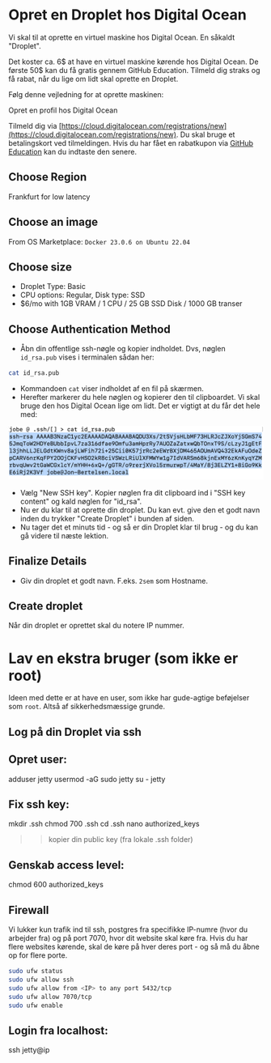 # Opret en Droplet hos Digital Ocean

Vi skal til at oprette en virtuel maskine hos Digital Ocean. En såkaldt "Droplet".

Det koster ca. 6$ at have en virtuel maskine kørende hos Digital Ocean. De første 50$ kan du få gratis gennem GitHub Education. Tilmeld dig straks og få rabat, når du lige om lidt skal oprette en Droplet.

Følg denne vejledning for at oprette maskinen:

Opret en profil hos Digital Ocean

Tilmeld dig via [https://cloud.digitalocean.com/registrations/new](https://cloud.digitalocean.com/registrations/new). Du skal bruge et betalingskort ved tilmeldingen. Hvis du har fået en rabatkupon via [GitHub Education](https://education.github.com/students) kan du indtaste den senere.

## Choose Region
Frankfurt for low latency

## Choose an image

From OS Marketplace: `Docker 23.0.6 on Ubuntu 22.04`

## Choose size

- Droplet Type: Basic
- CPU options: Regular, Disk type: SSD
- $6/mo with 1GB VRAM / 1 CPU / 25 GB SSD Disk / 1000 GB transer

## Choose Authentication Method

- Åbn din offentlige ssh-nøgle og kopier indholdet. Dvs, nøglen `id_rsa.pub` vises i terminalen sådan her: 

```bash
cat id_rsa.pub
```

- Kommandoen `cat` viser indholdet af en fil på skærmen.
- Herefter markerer du hele nøglen og kopierer den til clipboardet. Vi skal bruge den hos Digital Ocean lige om lidt. Det er vigtigt at du får det hele med:

![sshpublic](./images/ssh_public.png)

- Vælg "New SSH key". Kopier nøglen fra dit clipboard ind i "SSH key content" og kald nøglen for "id_rsa".
- Nu er du klar til at oprette din droplet. Du kan evt. give den et godt navn inden du trykker "Create Droplet" i bunden af siden.
- Nu tager det et minuts tid - og så er din Droplet klar til brug - og du kan gå videre til næste lektion.

## Finalize Details

- Giv din droplet et godt navn. F.eks. `2sem` som Hostname.

## Create droplet

Når din droplet er oprettet skal du notere IP nummer.

# Lav en ekstra bruger (som ikke er root)

Ideen med dette er at have en user, som ikke har gude-agtige beføjelser som `root`. Altså af sikkerhedsmæssige grunde. 

## Log på din Droplet via ssh

## Opret user:

adduser jetty
usermod -aG sudo jetty
su - jetty

## Fix ssh key:

mkdir .ssh
chmod 700 .ssh
cd .ssh
nano authorized_keys

>> kopier din public key (fra lokale .ssh folder)

## Genskab access level:

chmod 600 authorized_keys

## Firewall

Vi lukker kun trafik ind til ssh, postgres fra specifikke IP-numre (hvor du arbejder fra) og på port 7070, hvor
dit website skal køre fra. Hvis du har flere websites kørende, skal de køre på hver deres port - og så må du
åbne op for flere porte.

```bash 
sudo ufw status
sudo ufw allow ssh
sudo ufw allow from <IP> to any port 5432/tcp
sudo ufw allow 7070/tcp
sudo ufw enable
```

## Login fra localhost:

ssh jetty@ip


